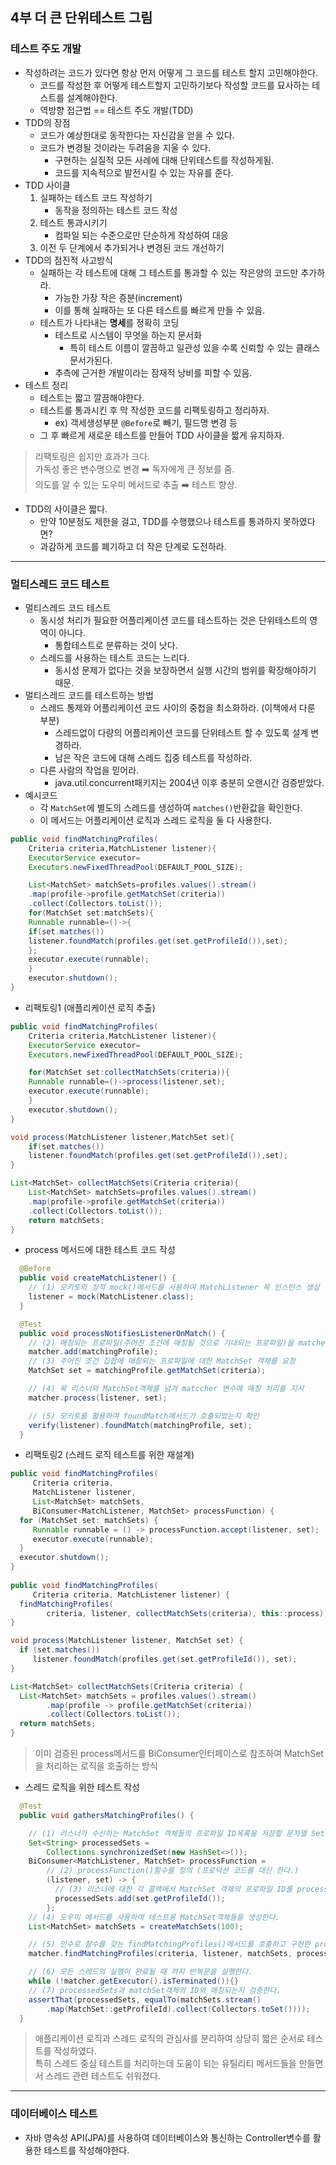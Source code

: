 ## 4부 더 큰 단위테스트 그림

### 테스트 주도 개발

- 작성하려는 코드가 있다면 항상 먼저 어떻게 그 코드를 테스트 할지 고민해야한다.
    - 코드를 작성한 후 어떻게 테스트할지 고민하기보다 작성할 코드를 묘사하는 테스트를 설계해야한다.
    - 역방향 접근법 == 테스트 주도 개발(TDD)
- TDD의 장점
    - 코드가 예상한대로 동작한다는 자신감을 얻을 수 있다.
    - 코드가 변경될 것이라는 두려움을 지울 수 있다.
        - 구현하는 실질적 모든 사례에 대해 단위테스트를 작성하게됨.
        - 코드를 지속적으로 발전시킬 수 있는 자유를 준다.
- TDD 사이클
    1. 실패하는 테스트 코드 작성하기    
       - 동작을 정의하는 테스트 코드 작성
    2. 테스트 통과시키기   
       - 컴파일 되는 수준으로만 단순하게 작성하여 대응
    3. 이전 두 단계에서 추가되거나 변경된 코드 개선하기
- TDD의 점진적 사고방식
    - 실패하는 각 테스트에 대해 그 테스트를 통과할 수 있는 작은양의 코드만 추가하라.
        - 가능한 가장 작은 증분(increment)
        - 이를 통해 실패하는 또 다른 테스트를 빠르게 만들 수 있음.
    - 테스트가 나타내는 **명세**를 정확히 코딩
        - 테스트로 시스템이 무엇을 하는지 문서화
            - 특히 테스트 이름이 깔끔하고 일관성 있을 수록 신뢰할 수 있는 클래스 문서가된다.
        - 추측에 근거한 개발이라는 잠재적 낭비를 피할 수 있음.
- 테스트 정리
    - 테스트는 짧고 깔끔해야한다.
    - 테스트를 통과시킨 후 막 작성한 코드를 리팩토링하고 정리하자.
        - ex) 객세생성부분 `@Before`로 빼기, 필드명 변경 등
    - 그 후 빠르게 새로운 테스트를 만들어 TDD 사이클을 짧게 유지하자.

> 리팩토링은 쉽지만 효과가 크다.   
> 가독성 좋은 변수명으로 변경 :arrow_right: 독자에게 큰 정보를 줌.   
> 의도를 알 수 있는 도우미 메서드로 추출 :arrow_right: 테스트 향상.

- TDD의 사이클은 짧다.
    - 만약 10분정도 제한을 걸고, TDD를 수행했으나 테스트를 통과하지 못하였다면?
    - 과감하게 코드를 폐기하고 더 작은 단계로 도전하라.

---

### 멀티스레드 코드 테스트
- 멀티스레드 코드 테스트
    - 동시성 처리가 필요한 어플리케이션 코드를 테스트하는 것은 단위테스트의 영역이 아니다.
        - 통합테스트로 분류하는 것이 낫다.
    - 스레드를 사용하는 테스트 코드는 느리다.
        - 동시성 문제가 없다는 것을 보장하면서 실행 시간의 범위를 확장해야하기 때문.
- 멀티스레드 코드를 테스트하는 방법
    - 스레드 통제와 어플리케이션 코드 사이의 중첩을 최소화하라. (이책에서 다룬 부분)
        - 스레드없이 다량의 어플리케이션 코드를 단위테스트 할 수 있도록 설계 변경하라.
        - 남은 작은 코드에 대해 스레드 집중 테스트를 작성하라.
    - 다른 사람의 작업을 믿어라.
        - java.util.concurrent패키지는 2004년 이후 충분히 오랜시간 검증받았다.
- 예시코드
    - 각 `MatchSet`에 별도의 스레드를 생성하여 `matches()`반환값을 확인한다.
    - 이 메서드는 어플리케이션 로직과 스레드 로직을 둘 다 사용한다.
```java
public void findMatchingProfiles(
    Criteria criteria,MatchListener listener){
    ExecutorService executor=
    Executors.newFixedThreadPool(DEFAULT_POOL_SIZE);

    List<MatchSet> matchSets=profiles.values().stream()
    .map(profile->profile.getMatchSet(criteria))
    .collect(Collectors.toList());
    for(MatchSet set:matchSets){
    Runnable runnable=()->{
    if(set.matches())
    listener.foundMatch(profiles.get(set.getProfileId()),set);
    };
    executor.execute(runnable);
    }
    executor.shutdown();
}
```
- 리팩토링1 (애플리케이션 로직 추출)
```java
public void findMatchingProfiles(
    Criteria criteria,MatchListener listener){
    ExecutorService executor=
    Executors.newFixedThreadPool(DEFAULT_POOL_SIZE);

    for(MatchSet set:collectMatchSets(criteria)){
    Runnable runnable=()->process(listener,set);
    executor.execute(runnable);
    }
    executor.shutdown();
}

void process(MatchListener listener,MatchSet set){
    if(set.matches())
    listener.foundMatch(profiles.get(set.getProfileId()),set);
}

List<MatchSet> collectMatchSets(Criteria criteria){
    List<MatchSet> matchSets=profiles.values().stream()
    .map(profile->profile.getMatchSet(criteria))
    .collect(Collectors.toList());
    return matchSets;
}
```
- process 메서드에 대한 테스트 코드 작성
```java
  @Before
  public void createMatchListener() {
    // (1) 모키토의 정적 mock()메서드를 사용하여 MatchListener 목 인스턴스 생성
    listener = mock(MatchListener.class);
  }

  @Test
  public void processNotifiesListenerOnMatch() {
    // (2) 매칭되는 프로파일(주어진 조건에 매칭될 것으로 기대되는 프로파일)을 matcher변수에 추가
    matcher.add(matchingProfile);
    // (3) 주어진 조건 집합에 매칭되는 프로파일에 대한 MatchSet 객체를 요청
    MatchSet set = matchingProfile.getMatchSet(criteria);

    // (4) 목 리스너와 MatchSet객체를 넘겨 matccher 변수에 매칭 처리를 지시
    matcher.process(listener, set);

    // (5) 모키토를 활용하여 foundMatch메서드가 호출되었는지 확인
    verify(listener).foundMatch(matchingProfile, set);
  }
```
- 리팩토링2 (스레드 로직 테스트를 위한 재설계)
```java
public void findMatchingProfiles( 
     Criteria criteria, 
     MatchListener listener, 
     List<MatchSet> matchSets,
     BiConsumer<MatchListener, MatchSet> processFunction) {
  for (MatchSet set: matchSets) {
     Runnable runnable = () -> processFunction.accept(listener, set); 
     executor.execute(runnable);
  }
  executor.shutdown();
}
 
public void findMatchingProfiles( 
     Criteria criteria, MatchListener listener) { 
  findMatchingProfiles(
        criteria, listener, collectMatchSets(criteria), this::process);
}

void process(MatchListener listener, MatchSet set) {
  if (set.matches())
     listener.foundMatch(profiles.get(set.getProfileId()), set);
}

List<MatchSet> collectMatchSets(Criteria criteria) {
  List<MatchSet> matchSets = profiles.values().stream()
        .map(profile -> profile.getMatchSet(criteria))
        .collect(Collectors.toList());
  return matchSets;
}
```
> 이미 검증된 process메서드를 BiConsumer인터페이스로 참조하여 MatchSet을 처리하는 로직을 호출하는 방식
- 스레드 로직을 위한 테스트 작성
```java
  @Test
  public void gathersMatchingProfiles() {

    // (1) 리스너가 수신하는 MatchSet 객체들의 프로파일 ID목록을 저장할 문자열 Set객체를 생성
    Set<String> processedSets =
        Collections.synchronizedSet(new HashSet<>());
    BiConsumer<MatchListener, MatchSet> processFunction =
        // (2) processFunction()함수를 정의 (프로덕션 코드를 대신 한다.)
        (listener, set) -> {
          // (3) 리스너에 대한 각 콜백에서 MatchSet 객체의 프로파일 ID를 processedSets에 추가
          processedSets.add(set.getProfileId());
        };
    // (4) 도우미 메서드를 사용하여 테스트옹 MatchSet객체들을 생성한다.
    List<MatchSet> matchSets = createMatchSets(100);

    // (5) 인수로 함수를 갖는 findMatchingProfiles()메서드를 호출하고 구현한 processFunction을 넘긴다.
    matcher.findMatchingProfiles(criteria, listener, matchSets, processFunction);

    // (6) 모든 스레드의 실행이 완료될 때 까지 반복문을 실행한다.
    while (!matcher.getExecutor().isTerminated()){}
    // (7) processedSets과 matchSet객체의 ID와 매칭되는지 검증한다.
    assertThat(processedSets, equalTo(matchSets.stream()
        .map(MatchSet::getProfileId).collect(Collectors.toSet())));
  }
```
> 애플리케이션 로직과 스레드 로직의 관심사를 분리하여 상당히 짧은 순서로 테스트를 작성하였다.     
> 특히 스레드 중심 테스트를 처리하는데 도움이 되는 유틸리티 메서드들을 만들면서 스레드 관련 테스트도 쉬워졌다.
---
### 데이터베이스 테스트
- 자바 영속성 API(JPA)를 사용하여 데이터베이스와 통신하는 Controller변수를 활용한 테스트를 작성해야한다.
